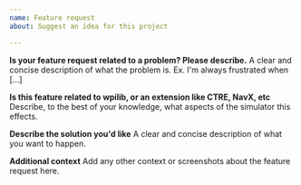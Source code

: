 ```yaml
---
name: Feature request
about: Suggest an idea for this project

---
```


**Is your feature request related to a problem? Please describe.**
A clear and concise description of what the problem is. Ex. I'm always frustrated when [...]

**Is this feature related to wpilib, or an extension like CTRE, NavX, etc**
Describe, to the best of your knowledge, what aspects of the simulator this effects.

**Describe the solution you'd like**
A clear and concise description of what you want to happen.

**Additional context**
Add any other context or screenshots about the feature request here.
